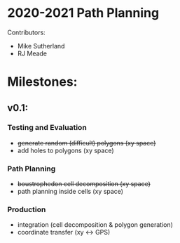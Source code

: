 # 2020-2021 Path Planning
Contributors:
- Mike Sutherland
- RJ Meade

# Milestones:

## v0.1:

### Testing and Evaluation
  * ~~generate random (difficult) polygons (xy space)~~
  * add holes to polygons (xy space)

### Path Planning
  * ~~boustrophedon cell decomposition (xy space)~~
  * path planning inside cells (xy space)

### Production
  * integration (cell decomposition & polygon generation)  
  * coordinate transfer (xy <-> GPS)
